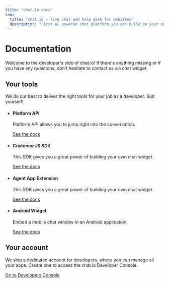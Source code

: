 ```yaml
---
title: "chat.io docs"
seo:
  title: "chat.io – live chat and help desk for websites"
  description: "First AI powered chat platform you can build on your own."
---
```


# Documentation

Welcome to the developer's side of chat.io! If there's anything missing or if you have any questions, don't hesitate to contact us via chat widget.

## Your tools

We do our best to deliver the right tools for your job as a developer. Suit yourself!

<ul class="docs-excerpts">
    <li>
        <h4>Platform API</h4>
        <p>Platform API allows you to jump right into the conversation.</p>
        <a href="/docs/platform-api/v0.2/" class="link">See the docs</a>
    </li>
    <li>
        <h4>Customer JS SDK</h4>
        <p>This SDK gives you a great power of building your own chat widget.</p>
        <a href="/docs/customer-js-sdk/" class="link">See the docs</a>
    </li>
    <li>
        <h4>Agent App Extension</h4>
        <p>This SDK gives you a great power of building your own chat widget.</p>
        <a href="/docs/agent-app-extension/" class="link">See the docs</a>
    </li>
    <li>
        <h4>Android Widget</h4>
        <p>Embed a mobile chat window in an Android application.</p>
        <a href="/docs/android-widget/" class="link">See the docs</a>
    </li>
</ul>

## Your account
We ship a dedicated account for developers, where you can manage all your apps. Create one to access the chat.io Developer Console.

<a href="https://console.chat.io/" class="link">Go to Developers Console</a>
